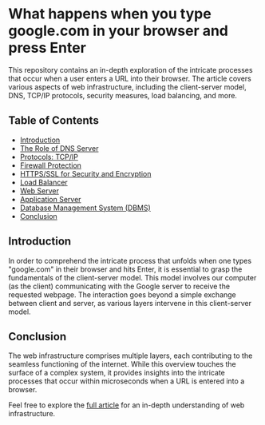 # What happens when you type google.com in your browser and press Enter

This repository contains an in-depth exploration of the intricate processes that occur when a user enters a URL into their browser. The article covers various aspects of web infrastructure, including the client-server model, DNS, TCP/IP protocols, security measures, load balancing, and more.

## Table of Contents

- [Introduction](#introduction)
- [The Role of DNS Server](#the-role-of-dns-server)
- [Protocols: TCP/IP](#protocols-tcpip)
- [Firewall Protection](#firewall-protection)
- [HTTPS/SSL for Security and Encryption](#httpsssl-for-security-and-encryption)
- [Load Balancer](#load-balancer)
- [Web Server](#web-server)
- [Application Server](#application-server)
- [Database Management System (DBMS)](#database-management-system-dbms)
- [Conclusion](#conclusion)

## Introduction

In order to comprehend the intricate process that unfolds when one types "google.com" in their browser and hits Enter, it is essential to grasp the fundamentals of the client-server model. This model involves our computer (as the client) communicating with the Google server to receive the requested webpage. The interaction goes beyond a simple exchange between client and server, as various layers intervene in this client-server model.



## Conclusion

The web infrastructure comprises multiple layers, each contributing to the seamless functioning of the internet. While this overview touches the surface of a complex system, it provides insights into the intricate processes that occur within microseconds when a URL is entered into a browser.

Feel free to explore the [full article](https://www.linkedin.com/pulse/what-happens-when-you-type-googlecom-your-browser-press-harry-ezinwa-mafpe ) for an in-depth understanding of web infrastructure. 

